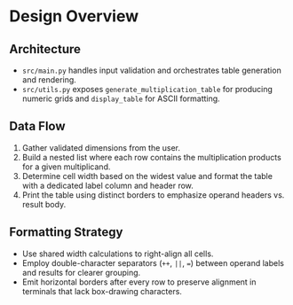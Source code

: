 # Design Overview

## Architecture
- `src/main.py` handles input validation and orchestrates table generation and rendering.
- `src/utils.py` exposes `generate_multiplication_table` for producing numeric grids and `display_table` for ASCII formatting.

## Data Flow
1. Gather validated dimensions from the user.
2. Build a nested list where each row contains the multiplication products for a given multiplicand.
3. Determine cell width based on the widest value and format the table with a dedicated label column and header row.
4. Print the table using distinct borders to emphasize operand headers vs. result body.

## Formatting Strategy
- Use shared width calculations to right-align all cells.
- Employ double-character separators (`++`, `||`, `=`) between operand labels and results for clearer grouping.
- Emit horizontal borders after every row to preserve alignment in terminals that lack box-drawing characters.
